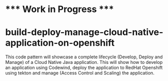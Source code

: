 # *** Work in Progress ***
# build-deploy-manage-cloud-native-application-on-openshift
This code pattern will showcase a complete lifecycle (Develop, Deploy and Manage) of a Cloud Native Java application. This will show how to develop an application using Codewind, deploy the application to RedHat Openshift using tekton and manage (Access Control and Scaling) the application.
